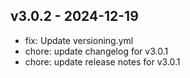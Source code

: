 ## v3.0.2 - 2024-12-19
* fix: Update versioning.yml
* chore: update changelog for v3.0.1
* chore: update release notes for v3.0.1
